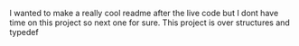 I wanted to make a really cool readme after the live code but I dont have time on this project so next one for sure.
This project is over structures and typedef
